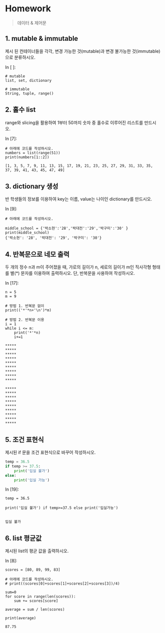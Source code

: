 # Homework

> 데이터 & 제어문

## 1. mutable & immutable

제시 된 컨테이너들을 각각, 변경 가능한 것(mutable)과 변경 불가능한 것(immutable)으로 분류하시오.

In [ ]:

```
# mutable
list, set, dictionary

# immutable
String, tuple, range()
```

## 2. 홀수 list

range와 slicing을 활용하여 1부터 50까지 숫자 중 홀수로 이루어진 리스트를 만드시오.

In [7]:

```
# 아래에 코드를 작성하시오.
numbers = list(range(51))
print(numbers[1::2])

[1, 3, 5, 7, 9, 11, 13, 15, 17, 19, 21, 23, 25, 27, 29, 31, 33, 35, 37, 39, 41, 43, 45, 47, 49]
```

## 3. dictionary 생성

반 학생들의 정보를 이용하여 key는 이름, value는 나이인 dictionary를 만드시오.

In [9]:

```
# 아래에 코드를 작성하시오.

middle_school = {'박소현':'28','박대전':'29','박구미':'30' }
print(middle_school)
{'박소현': '28', '박대전': '29', '박구미': '30'}
```

## 4. 반복문으로 네모 출력

두 개의 정수 n과 m이 주어졌을 때, 가로의 길이가 n, 세로의 길이가 m인 직사각형 형태를 별(*) 문자를 이용하여 출력하시오. 단, 반복문을 사용하여 작성하시오.

In [17]:

```
n = 5
m = 9

# 방법 1. 반복문 없이
print(('*'*n+'\n')*m)

# 방법 2. 반복문 이용
i = 1
while i <= m:
    print('*'*n)
    i+=1

*****
*****
*****
*****
*****
*****
*****
*****
*****

*****
*****
*****
*****
*****
*****
*****
*****
*****
```

## 5. 조건 표현식

제시된 if 문을 조건 표현식으로 바꾸어 작성하시오.

```python
temp = 36.5
if temp >= 37.5:
    print('입실 불가')
else:
    print('입실 가능')
```

In [19]:

```
temp = 36.5

print('입실 불가') if temp>=37.5 else print('입실가능')


입실 불가
```

## 6. list 평균값

제시된 list의 평균 값을 출력하시오.

In [8]:

```
scores = [80, 89, 99, 83]

# 아래에 코드를 작성하시오.
# print((scores[0]+scores[1]+scores[2]+scores[3])/4)

sum=0
for score in range(len(scores)):
    sum += scores[score]

average = sum / len(scores)

print(average)

87.75
```